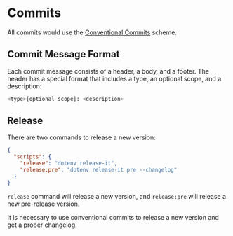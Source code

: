 # Commits

All commits would use the [Conventional Commits](https://www.conventionalcommits.org/en/v1.0.0/) scheme.

## Commit Message Format

Each commit message consists of a header, a body, and a footer. The header has a special format that includes a type, an optional scope, and a description:

```bash
<type>[optional scope]: <description>
```

## Release

There are two commands to release a new version:

```json
{
  "scripts": {
    "release": "dotenv release-it",
    "release:pre": "dotenv release-it pre --changelog"
  }
}
```

`release` command will release a new version, and `release:pre` will release a new pre-release version.

It is necessary to use conventional commits to release a new version and get a proper changelog.
